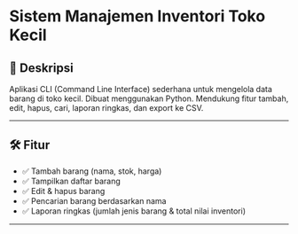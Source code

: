 # Sistem Manajemen Inventori Toko Kecil

## 📌 Deskripsi
Aplikasi CLI (Command Line Interface) sederhana untuk mengelola data barang di toko kecil. Dibuat menggunakan Python. Mendukung fitur tambah, edit, hapus, cari, laporan ringkas, dan export ke CSV.

---

## 🛠️ Fitur

- ✅ Tambah barang (nama, stok, harga)
- ✅ Tampilkan daftar barang
- ✅ Edit & hapus barang
- ✅ Pencarian barang berdasarkan nama
- ✅ Laporan ringkas (jumlah jenis barang & total nilai inventori)

---

##

